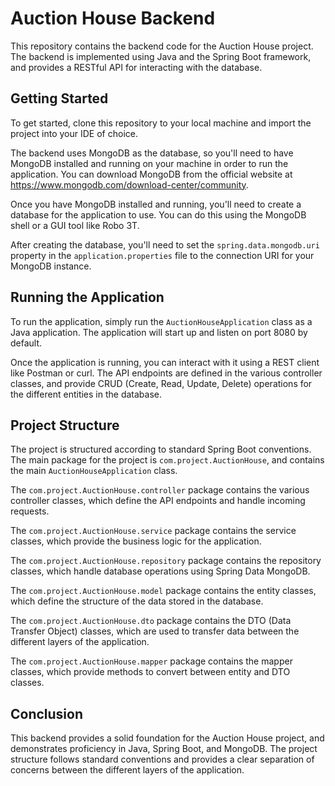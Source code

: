 # Auction House Backend

This repository contains the backend code for the Auction House project. The backend is implemented using Java and the Spring Boot framework, and provides a RESTful API for interacting with the database.

## Getting Started

To get started, clone this repository to your local machine and import the project into your IDE of choice. 

The backend uses MongoDB as the database, so you'll need to have MongoDB installed and running on your machine in order to run the application. You can download MongoDB from the official website at https://www.mongodb.com/download-center/community.

Once you have MongoDB installed and running, you'll need to create a database for the application to use. You can do this using the MongoDB shell or a GUI tool like Robo 3T.

After creating the database, you'll need to set the `spring.data.mongodb.uri` property in the `application.properties` file to the connection URI for your MongoDB instance.

## Running the Application

To run the application, simply run the `AuctionHouseApplication` class as a Java application. The application will start up and listen on port 8080 by default.

Once the application is running, you can interact with it using a REST client like Postman or curl. The API endpoints are defined in the various controller classes, and provide CRUD (Create, Read, Update, Delete) operations for the different entities in the database.

## Project Structure

The project is structured according to standard Spring Boot conventions. The main package for the project is `com.project.AuctionHouse`, and contains the main `AuctionHouseApplication` class.

The `com.project.AuctionHouse.controller` package contains the various controller classes, which define the API endpoints and handle incoming requests.

The `com.project.AuctionHouse.service` package contains the service classes, which provide the business logic for the application.

The `com.project.AuctionHouse.repository` package contains the repository classes, which handle database operations using Spring Data MongoDB.

The `com.project.AuctionHouse.model` package contains the entity classes, which define the structure of the data stored in the database.

The `com.project.AuctionHouse.dto` package contains the DTO (Data Transfer Object) classes, which are used to transfer data between the different layers of the application.

The `com.project.AuctionHouse.mapper` package contains the mapper classes, which provide methods to convert between entity and DTO classes.

## Conclusion

This backend provides a solid foundation for the Auction House project, and demonstrates proficiency in Java, Spring Boot, and MongoDB. The project structure follows standard conventions and provides a clear separation of concerns between the different layers of the application.
